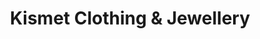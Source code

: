 ---
title: "Kismet Clothing & Jewellery"
url: /calgary/kismet-clothing-and-jewellery/
shop: clothes
---